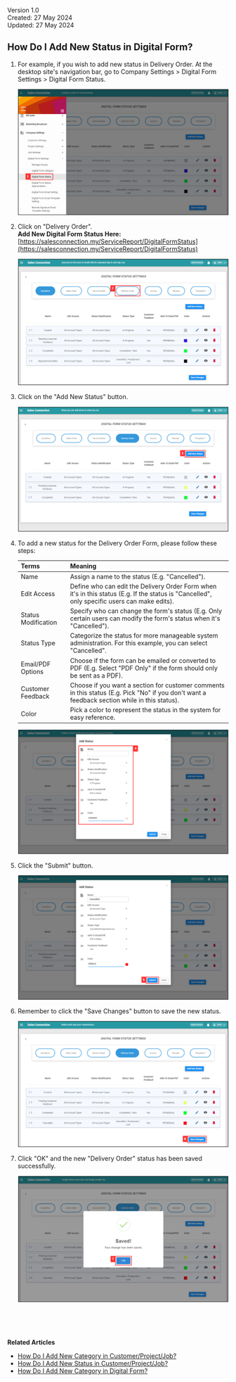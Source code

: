 Version 1.0<br>
Created: 27 May 2024<br>
Updated: 27 May 2024<br>
## How Do I Add New Status in Digital Form?
    
  1. For example, if you wish to add new status in Delivery Order. At the desktop site's navigation bar, go to Company Settings > Digital Form Settings > Digital Form Status.<br>

     <p align="center">
       <img src="img/DF_Status_Sidebar.png" alt="DF Status Sidebar">
     </p>

  2. Click on "Delivery Order".<br>
     **Add New Digital Form Status Here:** [https://salesconnection.my/ServiceReport/DigitalFormStatus](https://salesconnection.my/ServiceReport/DigitalFormStatus)<br>

     <p align="center">
       <img src="img/Delivery_Order_Status.png" alt="Delivery Order Status">
     </p>
  
  3. Click on the "Add New Status" button.<br>

     <p align="center">
       <img src="img/Add_New_DF_Status_Button.png" alt="Add New DF Status Button">
     </p>

  4. To add a new status for the Delivery Order Form, please follow these steps:<br>

     | Terms | Meaning |
     |-------|---------|
     | Name | Assign a name to the status (E.g. "Cancelled"). |
     | Edit Access | Define who can edit the Delivery Order Form when it's in this status (E.g. If the status is "Cancelled", only specific users can make edits). |
     | Status Modification | Specify who can change the form's status (E.g. Only certain users can modify the form's status when it's "Cancelled"). |
     | Status Type | Categorize the status for more manageable system administration. For this example, you can select "Cancelled". |
     | Email/PDF Options | Choose if the form can be emailed or converted to PDF (E.g. Select "PDF Only" if the form should only be sent as a PDF). |
     | Customer Feedback | Choose if you want a section for customer comments in this status (E.g. Pick "No" if you don't want a feedback section while in this status). |
     | Color | Pick a color to represent the status in the system for easy reference. |

     <p align="center">
       <img src="img/New_DF_Status_Name.png" alt="New DF Status Name">
     </p>

  6. Click the "Submit" button.<br>

     <p align="center">
       <img src="img/New_DF_Status_Submit_Button.png" alt="New DF Status Submit Button">
     </p>

  7. Remember to click the "Save Changes" button to save the new status.<br>

     <p align="center">
       <img src="img/New_DF_Status_Save_Changes_Button.png" alt="New DF Status Save Changes Button">
     </p>

  8. Click "OK" and the new "Delivery Order" status has been saved successfully.<br>

     <p align="center">
       <img src="img/New_DF_Status_Save.png" alt="New DF Status Save">
     </p>
     <br><br><br>

**Related Articles**<br>
- [How Do I Add New Category in Customer/Project/Job?](Add_New_Category_in_Customer_Project_Job.md)
- [How Do I Add New Status in Customer/Project/Job?](Add_New_Status_in_Customer_Project_Job.md)
- [How Do I Add New Category in Digital Form?](Add_New_Category_in_Digital_Form.md)  
